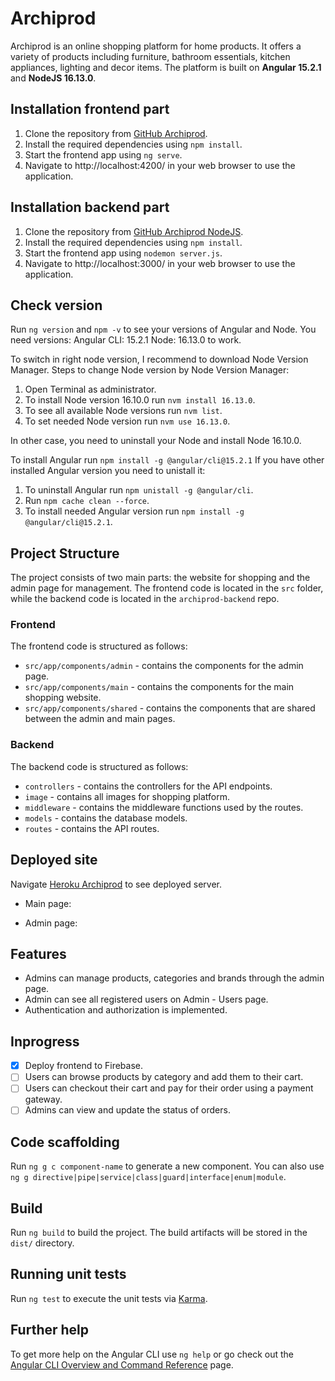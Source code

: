 # Archiprod

Archiprod is an online shopping platform for home products. It offers a variety of products including furniture, bathroom essentials, kitchen appliances, lighting and decor items. The platform is built on **Angular 15.2.1** and **NodeJS 16.13.0**.

## Installation frontend part

1. Clone the repository from [GitHub Archiprod](https://github.com/atsa21/archiprod-shop).
2. Install the required dependencies using `npm install`.
3. Start the frontend app using `ng serve`.
5. Navigate to http://localhost:4200/ in your web browser to use the application.

## Installation backend part

1. Clone the repository from [GitHub Archiprod NodeJS](https://github.com/atsa21/archiprod-backend).
2. Install the required dependencies using `npm install`.
3. Start the frontend app using `nodemon server.js`.
5. Navigate to http://localhost:3000/ in your web browser to use the application.

## Check version

Run `ng version` and `npm -v` to see your versions of Angular and Node. 
You need versions:
Angular CLI: 15.2.1
Node: 16.13.0 to work.

To switch in right node version, I recommend to download Node Version Manager.
Steps to change Node version by Node Version Manager:
1. Open Terminal as administrator.
2. To install Node version 16.10.0 run `nvm install 16.13.0`.
3. To see all available Node versions run `nvm list`.
4. To set needed Node version run `nvm use 16.13.0`.

In other case, you need to uninstall your Node and install Node 16.10.0.

To install Angular run `npm install -g @angular/cli@15.2.1`
If you have other installed Angular version you need to unistall it:
1. To uninstall Angular run `npm unistall -g @angular/cli`.
2. Run `npm cache clean --force`.
3. To install needed Angular version run `npm install -g @angular/cli@15.2.1`.

## Project Structure

The project consists of two main parts: the website for shopping and the admin page for management. The frontend code is located in the `src` folder, while the backend code is located in the `archiprod-backend` repo.

### Frontend
The frontend code is structured as follows:

* `src/app/components/admin` - contains the components for the admin page.
* `src/app/components/main` - contains the components for the main shopping website.
* `src/app/components/shared` - contains the components that are shared between the admin and main pages.

### Backend
The backend code is structured as follows:

* `controllers` - contains the controllers for the API endpoints.
* `image` - contains all images for shopping platform.
* `middleware` - contains the middleware functions used by the routes.
* `models` - contains the database models.
* `routes` - contains the API routes.

## Deployed site

Navigate [Heroku Archiprod](https://archiprod.herokuapp.com/api) to see deployed server.

* Main page:


* Admin page:


## Features

* Admins can manage products, categories and brands through the admin page.
* Admin can see all registered users on Admin - Users page.
* Authentication and authorization is implemented.

## Inprogress

- [x] Deploy frontend to Firebase.
- [ ] Users can browse products by category and add them to their cart.
- [ ] Users can checkout their cart and pay for their order using a payment gateway.
- [ ] Admins can view and update the status of orders.

## Code scaffolding

Run `ng g c component-name` to generate a new component. You can also use `ng g directive|pipe|service|class|guard|interface|enum|module`.

## Build

Run `ng build` to build the project. The build artifacts will be stored in the `dist/` directory.

## Running unit tests

Run `ng test` to execute the unit tests via [Karma](https://karma-runner.github.io).

## Further help

To get more help on the Angular CLI use `ng help` or go check out the [Angular CLI Overview and Command Reference](https://angular.io/cli) page.
